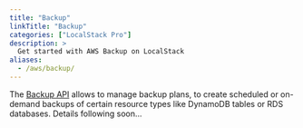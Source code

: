 ```yaml
---
title: "Backup"
linkTitle: "Backup"
categories: ["LocalStack Pro"]
description: >
  Get started with AWS Backup on LocalStack
aliases:
  - /aws/backup/
---
```


The [Backup API](https://docs.aws.amazon.com/aws-backup/) allows to manage backup plans, to create scheduled or on-demand backups of certain resource types like DynamoDB tables or RDS databases. Details following soon...

